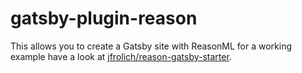 # gatsby-plugin-reason

This allows you to create a Gatsby site with ReasonML for a working example have
a look at [jfrolich/reason-gatsby-starter](https://github.com/jfrolich/reason-gatsby-starter).
